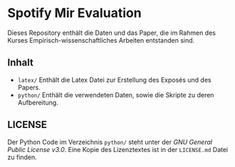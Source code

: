 Spotify Mir Evaluation
======================


Dieses Repository enthält die Daten und das Paper, die im Rahmen des Kurses Empirisch-wissenschaftliches Arbeiten entstanden sind.


Inhalt
------

* `latex/` Enthält die Latex Datei zur Erstellung des Exposés und des Papers.
* `python/` Enthält die verwendeten Daten, sowie die Skripte zu deren Aufbereitung.


LICENSE
-------

Der Python Code im Verzeichnis `python/` steht unter der _GNU General Public License v3.0_.
Eine Kopie des Lizenztextes ist in der `LICENSE.md` Datei zu finden.
